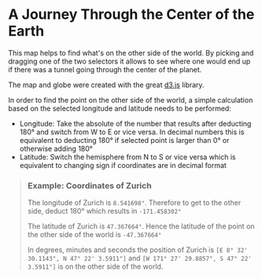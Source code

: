 # A Journey Through the Center of the Earth

This map helps to find what's on the other side of the world. By picking and dragging one of the two selectors it allows to see where one
would end up if there was a tunnel going through the center of the planet. 

The map and globe were created with the great [d3.js](https://d3js.org/) library.

In order to find the point on the other side of the world, 
a simple calculation based on the selected longitude and latitude needs to be performed:
- Longitude: Take the absolute of the number that results after deducting 180° and switch from W to E or vice versa.
In decimal numbers this is equivalent to deducting 180° if selected point is larger than 0° or otherwise adding 180°
- Latitude: Switch the hemisphere from N to S or vice versa which is equivalent to changing sign if coordinates are in decimal format

> ### Example: Coordinates of Zurich
> The longitude of Zurich is `8.541698°`. Therefore to get to the other side, deduct 180° which results in `-171.458302°`
>
> The latitude of Zurich is `47.367664°`. Hence the latitude of the point on the other side of the world is `-47.367664°`
> 
> In degrees, minutes and seconds the position of Zurich is `[E 8° 32' 30.1143", N 47° 22' 3.5911"]` 
> and `[W 171° 27' 29.8857", S 47° 22' 3.5911"]` is on the other side of the world.
